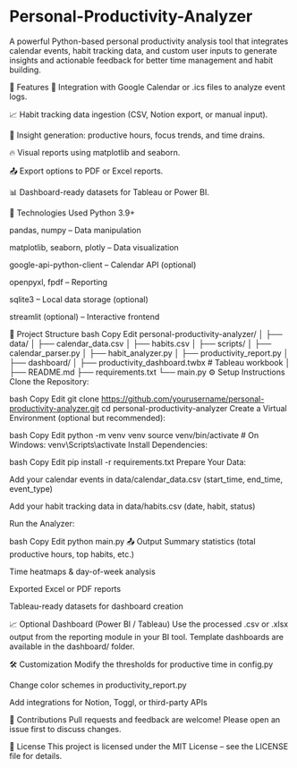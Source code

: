 # Personal-Productivity-Analyzer
A powerful Python-based personal productivity analysis tool that integrates calendar events, habit tracking data, and custom user inputs to generate insights and actionable feedback for better time management and habit building.

🚀 Features
📅 Integration with Google Calendar or .ics files to analyze event logs.

📈 Habit tracking data ingestion (CSV, Notion export, or manual input).

🧠 Insight generation: productive hours, focus trends, and time drains.

🔥 Visual reports using matplotlib and seaborn.

📤 Export options to PDF or Excel reports.

📊 Dashboard-ready datasets for Tableau or Power BI.

🧰 Technologies Used
Python 3.9+

pandas, numpy – Data manipulation

matplotlib, seaborn, plotly – Data visualization

google-api-python-client – Calendar API (optional)

openpyxl, fpdf – Reporting

sqlite3 – Local data storage (optional)

streamlit (optional) – Interactive frontend

📂 Project Structure
bash
Copy
Edit
personal-productivity-analyzer/
│
├── data/
│   ├── calendar_data.csv
│   ├── habits.csv
│
├── scripts/
│   ├── calendar_parser.py
│   ├── habit_analyzer.py
│   ├── productivity_report.py
│
├── dashboard/
│   ├── productivity_dashboard.twbx  # Tableau workbook
│
├── README.md
├── requirements.txt
└── main.py
⚙️ Setup Instructions
Clone the Repository:

bash
Copy
Edit
git clone https://github.com/yourusername/personal-productivity-analyzer.git
cd personal-productivity-analyzer
Create a Virtual Environment (optional but recommended):

bash
Copy
Edit
python -m venv venv
source venv/bin/activate  # On Windows: venv\Scripts\activate
Install Dependencies:

bash
Copy
Edit
pip install -r requirements.txt
Prepare Your Data:

Add your calendar events in data/calendar_data.csv (start_time, end_time, event_type)

Add your habit tracking data in data/habits.csv (date, habit, status)

Run the Analyzer:

bash
Copy
Edit
python main.py
📤 Output
Summary statistics (total productive hours, top habits, etc.)

Time heatmaps & day-of-week analysis

Exported Excel or PDF reports

Tableau-ready datasets for dashboard creation

📈 Optional Dashboard (Power BI / Tableau)
Use the processed .csv or .xlsx output from the reporting module in your BI tool. Template dashboards are available in the dashboard/ folder.

🛠️ Customization
Modify the thresholds for productive time in config.py

Change color schemes in productivity_report.py

Add integrations for Notion, Toggl, or third-party APIs

🙌 Contributions
Pull requests and feedback are welcome! Please open an issue first to discuss changes.

📝 License
This project is licensed under the MIT License – see the LICENSE file for details.

